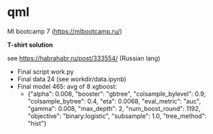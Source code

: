 # qml

Ml bootcamp 7 (https://mlbootcamp.ru/)

**T-shirt solution**

see https://habrahabr.ru/post/333554/ (Russian lang)

* Final script work.py
* Final data 24 (see workdir/data.ipynb)
* Final model 465: avg of 8 xgboost:
    * {"alpha": 0.008, "booster": "gbtree", "colsample_bylevel": 0.9, "colsample_bytree": 0.4, "eta": 0.0068, "eval_metric": "auc", "gamma": 0.008, "max_depth": 2, "num_boost_round": 1192, "objective": "binary:logistic", "subsample": 1.0, "tree_method": "hist"}
